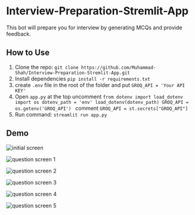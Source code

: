 # Interview-Preparation-Stremlit-App

This bot will prepare you for interview by generating MCQs and provide feedback.

## How to Use
1. Clone the repo: `git clone https://github.com/Muhammad-Shah/Interview-Preparation-Stremlit-App.git`
2. Install dependencies `pip install -r requirements.txt`
3. create `.env` file in the root of the folder and put `GROQ_API = 'Your API KEY'`
4. Open `app.py` at the top uncomment 
`from dotenv import load_dotenv
import os
dotenv_path = 'env'
load_dotenv(dotenv_path)
GROQ_API = os.getenv('GROQ_API')
`
comment
`GROQ_API = st.secrets["GROQ_API"]`
5. Run command: `streamlit run app.py`

## Demo

![initial screen](demo/1.png)

![question screen 1](demo/2.png)

![question screen 2](demo/3.png)

![question screen 3](demo/4.png)

![question screen 4](demo/5.png)

![question screen 5](demo/6.png)
